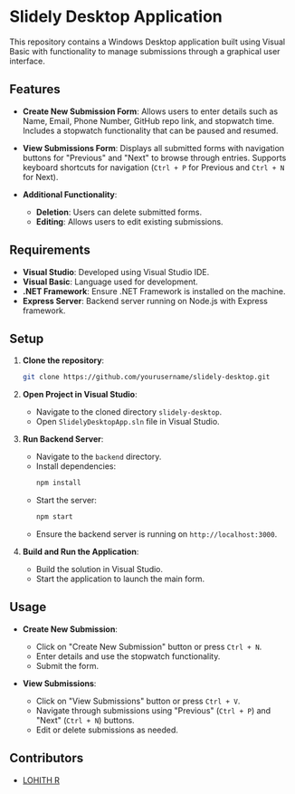 # Slidely Desktop Application

This repository contains a Windows Desktop application built using Visual Basic with functionality to manage submissions through a graphical user interface.

## Features

- **Create New Submission Form**: Allows users to enter details such as Name, Email, Phone Number, GitHub repo link, and stopwatch time. Includes a stopwatch functionality that can be paused and resumed.
  
- **View Submissions Form**: Displays all submitted forms with navigation buttons for "Previous" and "Next" to browse through entries. Supports keyboard shortcuts for navigation (`Ctrl + P` for Previous and `Ctrl + N` for Next).
  
- **Additional Functionality**:
  - **Deletion**: Users can delete submitted forms.
  - **Editing**: Allows users to edit existing submissions.

## Requirements

- **Visual Studio**: Developed using Visual Studio IDE.
- **Visual Basic**: Language used for development.
- **.NET Framework**: Ensure .NET Framework is installed on the machine.
- **Express Server**: Backend server running on Node.js with Express framework.

## Setup

1. **Clone the repository**:
   ```bash
   git clone https://github.com/yourusername/slidely-desktop.git
   ```

2. **Open Project in Visual Studio**:
   - Navigate to the cloned directory `slidely-desktop`.
   - Open `SlidelyDesktopApp.sln` file in Visual Studio.

3. **Run Backend Server**:
   - Navigate to the `backend` directory.
   - Install dependencies:
     ```bash
     npm install
     ```
   - Start the server:
     ```bash
     npm start
     ```
   - Ensure the backend server is running on `http://localhost:3000`.

4. **Build and Run the Application**:
   - Build the solution in Visual Studio.
   - Start the application to launch the main form.

## Usage

- **Create New Submission**:
  - Click on "Create New Submission" button or press `Ctrl + N`.
  - Enter details and use the stopwatch functionality.
  - Submit the form.

- **View Submissions**:
  - Click on "View Submissions" button or press `Ctrl + V`.
  - Navigate through submissions using "Previous" (`Ctrl + P`) and "Next" (`Ctrl + N`) buttons.
  - Edit or delete submissions as needed.

## Contributors

- [LOHITH R](https://github.com/lohithlohi)
